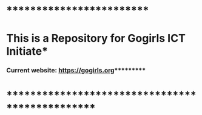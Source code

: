 # ************************
# This is a Repository for Gogirls ICT Initiate*
### Current website: https://gogirls.org*********
# ***********************************************